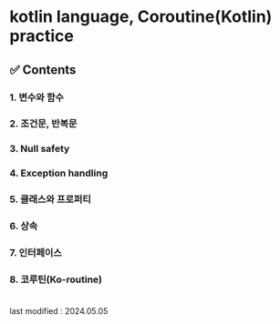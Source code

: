 # kotlin language, Coroutine(Kotlin) practice <br>

## ✅ Contents <br>
### 1. 변수와 함수 
### 2. 조건문, 반복문
### 3. Null safety
### 4. Exception handling
### 5. 클래스와 프로퍼티
### 6. 상속
### 7. 인터페이스
### 8. 코루틴(Ko-routine) <br><br>


last modified : 2024.05.05

